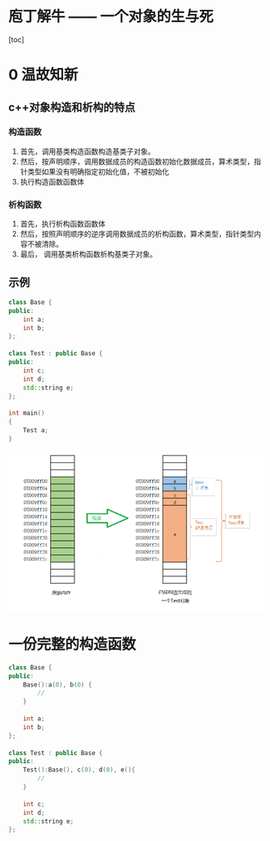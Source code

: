 # 庖丁解牛 —— 一个对象的生与死



[toc]

# 0 温故知新

## c++对象构造和析构的特点
### 构造函数

1. 首先，调用基类构造函数构造基类子对象。
2. 然后，按声明顺序，调用数据成员的构造函数初始化数据成员，算术类型，指针类型如果没有明确指定初始化值，不被初始化
3. 执行构造函数函数体

### 析构函数
1. 首先，执行析构函数函数体
2. 然后，按照声明顺序的逆序调用数据成员的析构函数，算术类型，指针类型内容不被清除。
3. 最后， 调用基类析构函数析构基类子对象。



##  示例

```cpp
class Base {
public:
    int a;
    int b;
};

class Test : public Base {
public:
    int c;
    int d;
    std::string e;
};

int main()
{
    Test a;
}
```

![构造对象](./构造过程.png)



# 一份完整的构造函数

``` cpp
class Base {
public:
    Base():a(0), b(0) {
        //
    }
    
    int a;
    int b;
};

class Test : public Base {
public:
    Test():Base(), c(0), d(0), e(){
        //
    }
    
    int c;
    int d;
    std::string e;
};
```

